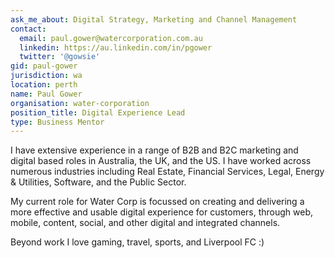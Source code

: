 ```yaml
---
ask_me_about: Digital Strategy, Marketing and Channel Management
contact:
  email: paul.gower@watercorporation.com.au
  linkedin: https://au.linkedin.com/in/pgower
  twitter: '@gowsie'
gid: paul-gower
jurisdiction: wa
location: perth
name: Paul Gower
organisation: water-corporation
position_title: Digital Experience Lead
type: Business Mentor
---
```


I have extensive experience in a range of B2B and B2C marketing and digital based roles in Australia, the UK, and the US. I have worked across numerous industries including Real Estate, Financial Services, Legal, Energy & Utilities, Software, and the Public Sector.

My current role for Water Corp is focussed on creating and delivering a more effective and usable digital experience for customers, through web, mobile, content, social, and other digital and integrated channels.

Beyond work I love gaming, travel, sports, and Liverpool FC :)